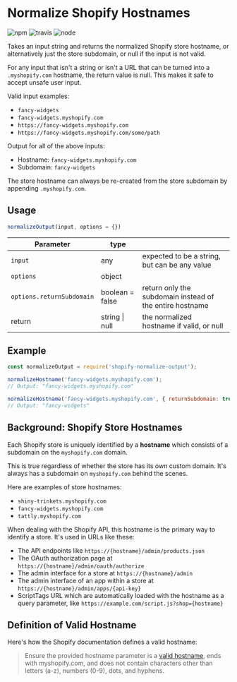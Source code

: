 # Normalize Shopify Hostnames


![npm](https://img.shields.io/npm/v/shopify-normalize-hostname.svg?maxAge=259200) ![travis](https://travis-ci.org/marekweb/shopify-normalize-hostname.svg?branch=master) ![node](https://img.shields.io/badge/node-%3E=8.1-blue.svg)

Takes an input string and returns the normalized Shopify store hostname, or alternatively just the store subdomain, or null if the input is not valid.

For any input that isn't a string or isn't a URL that can be turned into a `.myshopify.com` hostname, the return value is null. This makes it safe to accept unsafe user input.

Valid input examples:

- `fancy-widgets`
- `fancy-widgets.myshopify.com`
- `https://fancy-widgets.myshopify.com`
- `https://fancy-widgets.myshopify.com/some/path`

Output for all of the above inputs:

- Hostname: `fancy-widgets.myshopify.com`
- Subdomain: `fancy-widgets`

The store hostname can always be re-created from the store subdomain by appending `.myshopify.com`.

## Usage

```js
normalizeOutput(input, options = {})
```

| Parameter | type | |
| --- | --- | --- |
|`input` | any |  expected to be a string, but can be any value |
| `options` | object | |
| `options.returnSubdomain` | boolean = false | return only the subdomain instead of the entire hostname |
| return | string \| null | the normalized hostname if valid, or null |

## Example

```js
const normalizeOutput = require('shopify-normalize-output');

normalizeHostname('fancy-widgets.myshopify.com');
// Output: "fancy-widgets.myshopify.com"

normalizeHostname('fancy-widgets.myshopify.com', { returnSubdomain: true });
// Output: "fancy-widgets"
```

## Background: Shopify Store Hostnames

Each Shopify store is uniquely identified by a **hostname** which consists of a subdomain on the `myshopify.com` domain.

This is true regardless of whether the store has its own custom domain. It's always has a subdomain on `myshopify.com` behind the scenes.

Here are examples of store hostnames:

- `shiny-trinkets.myshopify.com`
- `fancy-widgets.myshopify.com`
- `tattly.myshopify.com`

When dealing with the Shopify API, this hostname is the primary way to identify a store. It's used in URLs like these:

- The API endpoints like `https://{hostname}/admin/products.json`
- The OAuth authorization page at `https://{hostname}/admin/oauth/authorize`
- The admin interface for a store at `https://{hostname}/admin`
- The admin interface of an app within a store at `https://{hostname}/admin/apps/{api-key}`
- ScriptTags URL which are automatically loaded with the hostname as a query parameter, like `https://example.com/script.js?shop={hostname}`

## Definition of Valid Hostname

Here's how the Shopify documentation defines a valid hostname:

> Ensure the provided hostname parameter is a [valid hostname](https://en.wikipedia.org/wiki/Hostname#Restrictions_on_valid_host_names), ends with myshopify.com, and does not contain characters other than letters (a-z), numbers (0-9), dots, and hyphens.
